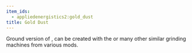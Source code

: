 ```yaml
---
item_ids:
  - appliedenergistics2:gold_dust
title: Gold Dust
---
```


Ground version of <ItemLink id="minecraft:gold_ingot"/>, can be
created with the <ItemLink id="appliedenergistics2:grindstone"/> or
many other similar grinding machines from various mods.
